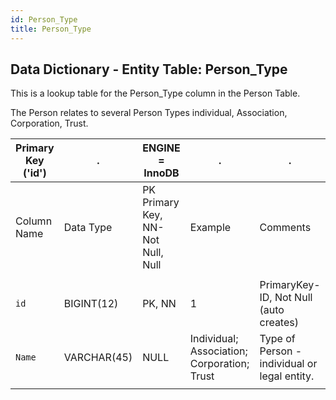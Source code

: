 ```yaml
---
id: Person_Type	
title: Person_Type
---
```


## Data Dictionary - Entity Table: Person_Type

This is a lookup table for the Person_Type column in the Person Table. 

The Person relates to several Person Types individual, Association, Corporation, Trust.			


| Primary Key ('id')|.|ENGINE = InnoDB|.|.|
|---|---|---|---|---|
|Column Name|Data Type|PK Primary Key, NN-Not Null, Null|Example|Comments|
||
|`id`|BIGINT(12)|PK, NN|1|PrimaryKey-ID, Not Null (auto creates)|
|`Name`|VARCHAR(45)|NULL|Individual; Association; Corporation; Trust|Type of Person - individual or legal entity.|
||
  
